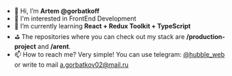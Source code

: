 - 👋 Hi, I’m **Artem @gorbatkoff**
- 👀 I'm interested in FrontEnd Development
- 🌱 I’m currently learning **React + Redux Toolkit + TypeScript**
- ⛳ The repositories where you can check out my stack are **/production-project** and **/arent**.
- 📫 How to reach me? Very simple! You can use telegram: [@hubble_web](https://t.me/hubble_web) or
write to mail a.gorbatkov02@mail.ru
